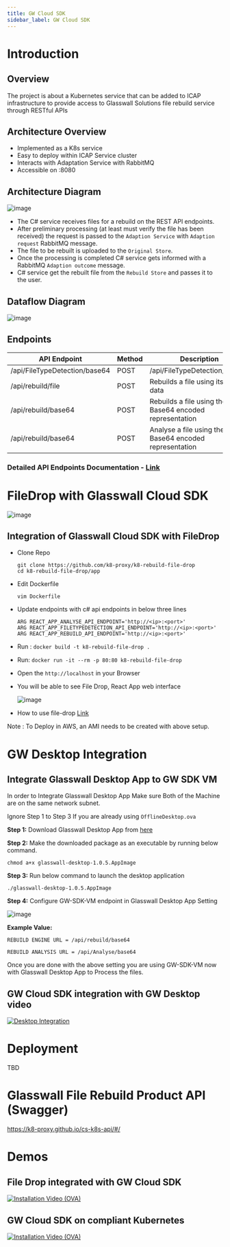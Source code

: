 ```yaml
---
title: GW Cloud SDK
sidebar_label: GW Cloud SDK
---
```


# Introduction

## Overview
The project is about a Kubernetes service that can be added to ICAP infrastructure to provide access to Glasswall Solutions file rebuild service through RESTful APIs

## Architecture Overview
- Implemented as a K8s service
- Easy to deploy within ICAP Service cluster
- Interacts with Adaptation Service with RabbitMQ
- Accessible on :8080

## Architecture Diagram

![image](https://user-images.githubusercontent.com/60857664/115525291-3e0d1580-a28f-11eb-8258-32da3b5d0ace.png)

- The C# service receives files for a rebuild on the REST API endpoints.
- After preliminary processing (at least must verify the file has been received) the request is passed to the `Adaption Service` with `Adaption request` RabbitMQ message.
- The file to be rebuilt is uploaded to the `Original Store`.
- Once the processing is completed C# service gets informed with a RabbitMQ `Adaption outcome` message.
- C# service get the rebuilt file from the `Rebuild Store` and passes it to the user.

## Dataflow Diagram

![image](https://user-images.githubusercontent.com/60857664/115525847-c4295c00-a28f-11eb-9754-6cd5b945f138.png)

## Endpoints

| API Endpoint | Method | Description | 
|------|---------|---------    |
| /api/FileTypeDetection/base64    | POST |  /api/FileTypeDetection/base64 |
| /api/rebuild/file    | POST |  Rebuilds a file using its binary data       |
| /api/rebuild/base64   | POST | Rebuilds a file using the Base64 encoded representation |
| /api/rebuild/base64   | POST | Analyse a file using the Base64 encoded representation |

### Detailed API Endpoints Documentation - [ Link ](https://github.com/k8-proxy/cs-k8s-api/blob/refactor/ApiEndpointsDocumentation.md)

# FileDrop with Glasswall Cloud SDK

![image](https://user-images.githubusercontent.com/60857664/115526387-4154d100-a290-11eb-8876-357a22900a0d.png)


## Integration of Glasswall Cloud SDK with FileDrop
- Clone Repo

    ```
    git clone https://github.com/k8-proxy/k8-rebuild-file-drop
    cd k8-rebuild-file-drop/app
    ```
- Edit Dockerfile 
    ```
    vim Dockerfile
    ```
- Update endpoints with c# api endpoints in below three lines
    ```
    ARG REACT_APP_ANALYSE_API_ENDPOINT='http://<ip>:<port>'
    ARG REACT_APP_FILETYPEDETECTION_API_ENDPOINT='http://<ip>:<port>'
    ARG REACT_APP_REBUILD_API_ENDPOINT='http://<ip>:<port>'
    ```
- Run : `docker build -t k8-rebuild-file-drop .`
- Run: `docker run -it --rm -p 80:80 k8-rebuild-file-drop`
- Open the `http://localhost` in your Browser
- You will be able to see File Drop, React App web interface

    ![image](https://user-images.githubusercontent.com/60857664/115526603-7f51f500-a290-11eb-8ff7-6d9d7cc8c3e7.png)


- How to use file-drop [ Link ](https://github.com/k8-proxy/glasswall-servers-eval/wiki/How-to-use-File-Drop)


Note : To Deploy in AWS, an AMI needs to be created with above setup.

# GW Desktop Integration

## Integrate Glasswall Desktop App to GW SDK VM
In order to Integrate Glasswall Desktop App Make sure Both of the Machine are on the same network subnet.

Ignore Step 1 to Step 3 If you are already using `OfflineDesktop.ova`

**Step 1:** Download Glasswall Desktop App from [here](https://github.com/k8-proxy/glasswall-desktop/releases/download/v1.0.5/glasswall-desktop-1.0.5.AppImage)

**Step 2:** Make the downloaded package as an executable by running below command.

`chmod a+x glasswall-desktop-1.0.5.AppImage
`

**Step 3:** Run below command to launch the desktop application

`./glasswall-desktop-1.0.5.AppImage
`

**Step 4:** Configure GW-SDK-VM endpoint in Glasswall Desktop App Setting

![image](https://user-images.githubusercontent.com/60857664/115527413-52eaa880-a291-11eb-8932-a00afa904043.png)

**Example Value:**

```
REBUILD ENGINE URL = /api/rebuild/base64

REBUILD ANALYSIS URL = /api/Analyse/base64
```

Once you are done with the above setting you are using GW-SDK-VM now with Glasswall Desktop App to Process the files.

## GW Cloud SDK integration with GW Desktop video

[![Desktop Integration](https://img.youtube.com/vi/RIcSlZvcNC0/hqdefault.jpg)](https://www.youtube.com/watch?v=RIcSlZvcNC0)

# Deployment
TBD

# Glasswall File Rebuild Product API (Swagger)
https://k8-proxy.github.io/cs-k8s-api/#/

# Demos

## File Drop integrated with GW Cloud SDK

[![Installation Video (OVA)](https://img.youtube.com/vi/_ZnCP1GY2-w/hqdefault.jpg)](https://www.youtube.com/watch?v=_ZnCP1GY2-w)

## GW Cloud SDK on compliant Kubernetes

[![Installation Video (OVA)](https://img.youtube.com/vi/_0VVsgnVSnA/hqdefault.jpg)](https://www.youtube.com/watch?v=_0VVsgnVSnA)
